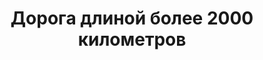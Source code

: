 ---
title: 'Дорога длиной более 2000 километров'
location: ''

tags: [all]
category: transrussia-10300km-by-bicycle-2008
---
